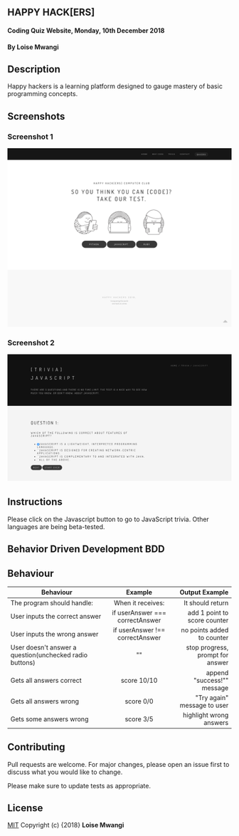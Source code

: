 ## HAPPY HACK[ERS]

#### Coding Quiz Website, Monday, 10th December 2018
#### By **Loise Mwangi**

## Description
Happy hackers is a learning platform designed to gauge mastery of basic programming concepts.

## Screenshots

### Screenshot 1

![Image](https://github.com/tc-mwangi/quiz-board-IP3/blob/sandbox/images/screencapture-file-Users-WanjiruMwangi-Desktop-quiz-board-IP3-index-html-2018-12-10-17_04_08.png)

### Screenshot 2

![Image](https://github.com/tc-mwangi/quiz-board-IP3/blob/sandbox/images/screencapture-file-Users-WanjiruMwangi-Desktop-quiz-board-IP3-QandA-html-2018-12-11-08_25_24.png)


## Instructions
Please click on the Javascript button to go to JavaScript trivia. Other languages are being beta-tested.

## Behavior Driven Development BDD

## Behaviour
| Behaviour                              | Example     | Output Example    |
|----               | :---:             |---: |
| The program should handle:    | When it receives:     | It should return  |                             
| User inputs the correct answer           | if userAnswer === correctAnswer          | add 1 point to score counter              |
| User inputs the wrong answer             | if userAnswer !== correctAnswer           | no points added to counter              |
| User doesn't answer a question(unchecked radio buttons)              | ""          | stop progress, prompt for answer             |
| Gets all answers correct        | score 10/10     |        append "success!"" message     |      
| Gets all answers wrong  | score 0/0           | "Try again" message to user             |
| Gets some answers wrong  | score 3/5           | highlight wrong answers             |

## Contributing
Pull requests are welcome. For major changes, please open an issue first to discuss what you would like to change.

Please make sure to update tests as appropriate.

## License
[MIT](https://choosealicense.com/licenses/mit/)
Copyright (c) {2018} **Loise Mwangi**
